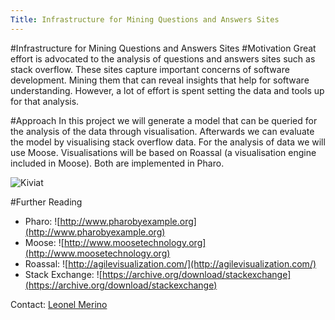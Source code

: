 ```yaml
---
Title: Infrastructure for Mining Questions and Answers Sites
---
```

#Infrastructure for Mining Questions and Answers Sites
#Motivation
Great effort is advocated to the analysis of questions and answers sites such as stack overflow. These sites capture important concerns of software development. Mining them that can reveal insights that help for software understanding. However, a lot of effort is spent setting the data and tools up for that analysis. 

#Approach
In this project we will generate a model that can be queried for the analysis of the data through visualisation. Afterwards we can evaluate the model by visualising stack overflow data. For the analysis of data we will use Moose. Visualisations will be based on Roassal (a visualisation engine included in Moose). Both are implemented in Pharo.

![Kiviat](%assets_url%/files/37/3pfcg364wgm19pb4qvu2unhbyzevnq/matrix.png)

#Further Reading

- Pharo: ![http://www.pharobyexample.org](http://www.pharobyexample.org)
- Moose: ![http://www.moosetechnology.org](http://www.moosetechnology.org)   
- Roassal: ![http://agilevisualization.com/](http://agilevisualization.com/)
- Stack Exchange: ![https://archive.org/download/stackexchange](https://archive.org/download/stackexchange)

Contact: [Leonel Merino](%base_url%/staff/merino)
